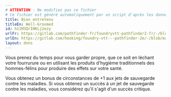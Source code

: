 ```yaml
---
# ATTENTION : Ne modifiez pas ce fichier
# Ce fichier est généré automatiquement par un script d'après les données du module Foundry VTT officiel et de sa traduction
title: Bien entretenu
titleEn: Well-Groomed
id: h11M3QrIHKLj2ezy
urlFr: https://gitlab.com/pathfinder-fr/foundryvtt-pathfinder2-fr/-/blob/master/data/feats/h11M3QrIHKLj2ezy.htm
urlEn: https://gitlab.com/hooking/foundry-vtt---pathfinder-2e/-/blob/master/packs/data/feats.db/well-groomed.json
layout: dons
---
```

Vous prenez du temps pour vous garder propre, que ce soit en léchant votre fourrurure ou en utilisant les produits d'hygième traditionnels des hommes-félins pour produire des effets sur votre santé.

Vous obtenez un bonus de circonstances de +1 aux jets de sauvegarde contre les maladies. Si vous obtenez un succès à un jet de sauvegarde contre les maladies, vous considérez qu'il s'agit d'un succès critique.
